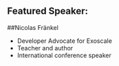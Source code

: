 ## Featured Speaker: 


##Nicolas Fr&auml;nkel
* Developer Advocate for Exoscale
* Teacher and author
* International conference speaker